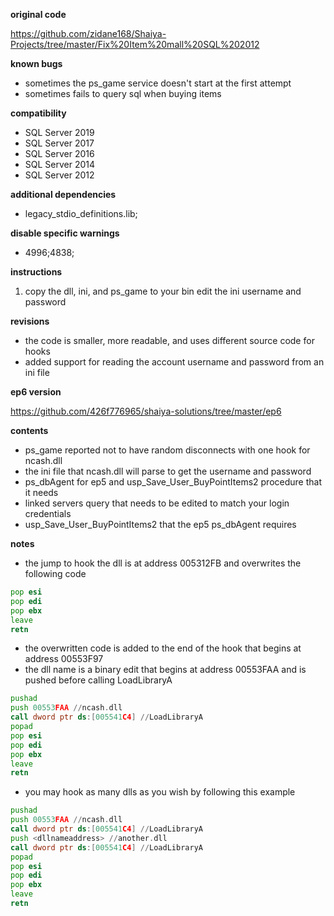 **original code** 

https://github.com/zidane168/Shaiya-Projects/tree/master/Fix%20Item%20mall%20SQL%202012

**known bugs**
* sometimes the ps_game service doesn't start at the first attempt
* sometimes fails to query sql when buying items

**compatibility**

* SQL Server 2019
* SQL Server 2017
* SQL Server 2016
* SQL Server 2014
* SQL Server 2012

**additional dependencies**
* legacy_stdio_definitions.lib;

**disable specific warnings**
* 4996;4838;

**instructions**
1. copy the dll, ini, and ps_game to your bin edit the ini username and password

**revisions**
* the code is smaller, more readable, and uses different source code for hooks
* added support for reading the account username and password from an ini file

**ep6 version**

https://github.com/426f776965/shaiya-solutions/tree/master/ep6


**contents**
* ps_game reported not to have random disconnects with one hook for ncash.dll
* the ini file that ncash.dll will parse to get the username and password
* ps_dbAgent for ep5 and usp_Save_User_BuyPointItems2 procedure that it needs
* linked servers query that needs to be edited to match your login credentials
* usp_Save_User_BuyPointItems2 that the ep5 ps_dbAgent requires

**notes**
* the jump to hook the dll is at address 005312FB and overwrites the following code

```asm
pop esi
pop edi
pop ebx
leave
retn
```

* the overwritten code is added to the end of the hook that begins at address 00553F97
* the dll name is a binary edit that begins at address 00553FAA and is pushed before calling LoadLibraryA

```asm
pushad
push 00553FAA //ncash.dll
call dword ptr ds:[005541C4] //LoadLibraryA
popad
pop esi
pop edi
pop ebx
leave
retn
```

* you may hook as many dlls as you wish by following this example

```asm
pushad
push 00553FAA //ncash.dll
call dword ptr ds:[005541C4] //LoadLibraryA
push <dllnameaddress> //another.dll
call dword ptr ds:[005541C4] //LoadLibraryA
popad
pop esi
pop edi
pop ebx
leave
retn
```


